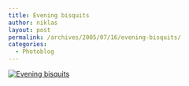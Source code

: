 ```yaml
---
title: Evening bisquits
author: niklas
layout: post
permalink: /archives/2005/07/16/evening-bisquits/
categories:
  - Photoblog
---
```

<a href="http://blog.saers.com/photos/insects/267_6758.jpg" class="broken_link"><img src="http://blog.saers.com/photos/albums/insects/267_6758.sized.jpg" alt="Evening bisquits" title="Evening bisquits" /></a>